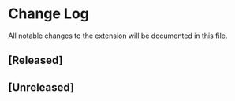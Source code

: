 # Change Log
All notable changes to the extension will be documented in this file.

## [Released]

## [Unreleased]